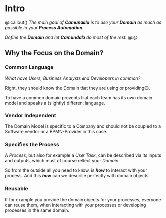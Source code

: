 # Intro

@:callout()
_The main goal of **Camundala** is to use your **Domain** as much as possible in your **Process Automation**._

_Define the **Domain** and let **Camundala** do most of the rest._ 
@:@

## Why the Focus on the Domain?
### Common Language
_What have Users, Business Analysts and Developers in common?_

Right, they should know the Domain that they are using or providing😉.

To have a common domain prevents that each team has its own domain model and speaks a (slightly) different language.

### Vendor Independent
The Domain Model is specific to a Company and should not be coupled to a Software vendor 
or a BPMN-Provider in this case.

### Specifies the Process
A _Process_, but also for example a _User Task_, can be described via its inputs and outputs, 
which must of course reflect your _Domain_.

So from the outside all you need to know, is **_how_** to interact with your process. 
And this _**how**_ can we describe perfectly with domain objects. 

### Reusable
If for example you provide the domain objects for your processes, everyone can reuse them, 
when interacting with your processes or developing processes in the same domain.


